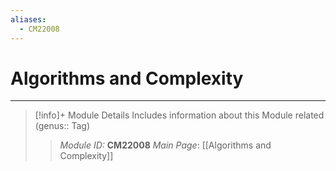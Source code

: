 ```yaml
---
aliases:
  - CM22008
---
```

# Algorithms and Complexity
---
> [!info]+ Module Details
> Includes information about this Module related (genus:: Tag)
> > *Module ID:* **CM22008**
> > *Main Page*: [[Algorithms and Complexity]]
